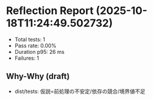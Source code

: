 # Reflection Report (2025-10-18T11:24:49.502732)

- Total tests: 1
- Pass rate: 0.00%
- Duration p95: 26 ms
- Failures: 1

## Why-Why (draft)
- dist/tests: 仮説=前処理の不安定/依存の競合/境界値不足
